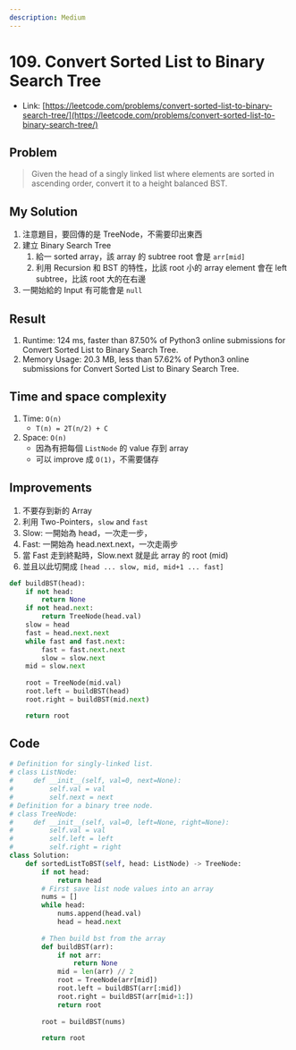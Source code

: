 ```yaml
---
description: Medium
---
```


# 109. Convert Sorted List to Binary Search Tree

* Link: [https://leetcode.com/problems/convert-sorted-list-to-binary-search-tree/](https://leetcode.com/problems/convert-sorted-list-to-binary-search-tree/)

## Problem

> Given the head of a singly linked list where elements are sorted in ascending order, convert it to a height balanced BST.

## My Solution

1. 注意題目，要回傳的是 TreeNode，不需要印出東西
2. 建立 Binary Search Tree
    1. 給一 sorted array，該 array 的 subtree root 會是 `arr[mid]`
    2. 利用 Recursion 和 BST 的特性，比該 root 小的 array element 會在 left subtree，比該 root 大的在右邊
3. 一開始給的 Input 有可能會是 `null`

## Result

1. Runtime: 124 ms, faster than 87.50% of Python3 online submissions for Convert Sorted List to Binary Search Tree.
2. Memory Usage: 20.3 MB, less than 57.62% of Python3 online submissions for Convert Sorted List to Binary Search Tree.

## Time and space complexity

1. Time: `O(n)`
    - `T(n) = 2T(n/2) + C`
2. Space: `O(n)`
    - 因為有把每個 `ListNode` 的 value 存到 array
    - 可以 improve 成 `O(1)`，不需要儲存

## Improvements

1. 不要存到新的 Array
2. 利用 Two-Pointers，`slow` and `fast`
3. Slow: 一開始為 head，一次走一步，
4. Fast: 一開始為 head.next.next，一次走兩步
5. 當 Fast 走到終點時，Slow.next 就是此 array 的 root (mid)
6. 並且以此切開成 `[head ... slow, mid, mid+1 ... fast]`

```python
def buildBST(head):
    if not head:
        return None
    if not head.next:
        return TreeNode(head.val)
    slow = head
    fast = head.next.next
    while fast and fast.next:
        fast = fast.next.next
        slow = slow.next
    mid = slow.next
    
    root = TreeNode(mid.val)
    root.left = buildBST(head)
    root.right = buildBST(mid.next)

    return root
```

## Code

```python
# Definition for singly-linked list.
# class ListNode:
#     def __init__(self, val=0, next=None):
#         self.val = val
#         self.next = next
# Definition for a binary tree node.
# class TreeNode:
#     def __init__(self, val=0, left=None, right=None):
#         self.val = val
#         self.left = left
#         self.right = right
class Solution:
    def sortedListToBST(self, head: ListNode) -> TreeNode:
        if not head:
            return head
        # First save list node values into an array
        nums = []
        while head:
            nums.append(head.val)
            head = head.next
        
        # Then build bst from the array
        def buildBST(arr):
            if not arr:
                return None
            mid = len(arr) // 2
            root = TreeNode(arr[mid])
            root.left = buildBST(arr[:mid])
            root.right = buildBST(arr[mid+1:])
            return root
        
        root = buildBST(nums)
        
        return root
```